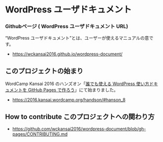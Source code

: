 # WordPress ユーザドキュメント


### Githubページ ( WordPress ユーザドキュメント URL)
“WordPress ユーザドキュメント”とは、ユーザーが使えるマニュアルの意です。

- https://wckansai2016.github.io/wordpress-document/

## このプロジェクトの始まり

WordCamp Kansai 2016 のハンズオン「[誰でも使える WordPress 使い方ドキュメントを GitHub Pages で作ろう](https://2016.kansai.wordcamp.org/handson/#hanson_8)」にて始まりました。

- https://2016.kansai.wordcamp.org/handson/#hanson_8

## How to contribute このプロジェクトへの関わり方

- https://github.com/wckansai2016/wordpress-document/blob/gh-pages/CONTRIBUTING.md
